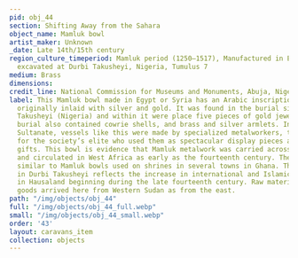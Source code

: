 ```yaml
---
pid: obj_44
section: Shifting Away from the Sahara
object_name: Mamluk bowl
artist_maker: Unknown
_date: Late 14th/15th century
region_culture_timeperiod: Mamluk period (1250–1517), Manufactured in Egypt or Syria,
  excavated at Durbi Takusheyi, Nigeria, Tumulus 7
medium: Brass
dimensions: 
credit_line: National Commission for Museums and Monuments, Abuja, Nigeria
label: This Mamluk bowl made in Egypt or Syria has an Arabic inscription which was
  originally inlaid with silver and gold. It was found in the burial site at Durbi
  Takusheyi (Nigeria) and within it were place five pieces of gold jewelry and the
  burial also contained cowrie shells, and brass and silver armlets. In the Mamluk
  Sultanate, vessels like this were made by specialized metalworkers, the nahassin,
  for the society’s elite who used them as spectacular display pieces and diplomatic
  gifts. This bowl is evidence that Mamluk metalwork was carried across the Sahara
  and circulated in West Africa as early as the fourteenth century. The bowl is very
  similar to Mamluk bowls used on shrines in several towns in Ghana. The burial site
  in Durbi Takusheyi reflects the increase in international and Islamic influences
  in Hausaland beginning during the late fourteenth century. Raw materials or finished
  goods arrived here from Western Sudan as from the east.
path: "/img/objects/obj_44"
full: "/img/objects/obj_44_full.webp"
small: "/img/objects/obj_44_small.webp"
order: '43'
layout: caravans_item
collection: objects
---
```

